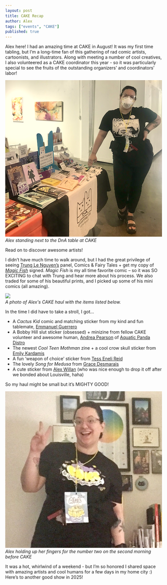 ```yaml
---
layout: post
title: CAKE Recap
author: Alex
tags: ["events", "CAKE"]
published: true
---
```


Alex here! I had an amazing time at CAKE in August! It was my first time tabling, but I’m a long-time fan of this gathering of rad comic artists, cartoonists, and illustrators. Along with meeting a number of cool creatives, I also volunteered as a CAKE coordinator this year - so it was particularly special to see the fruits of the outstanding organizers’ and coordinators’ labor! 

<a href="/assets/img/post/24-9-10_CAKE-recap-1.png"><img src="/assets/img/post/24-9-10_CAKE-recap-1.png"></a>  
*Alex standing next to the DnA table at CAKE*

Read on to discover awesome artists!

<!--more-->

I didn’t have much time to walk around, but I had the great privilege of seeing <a href="https://www.trungles.com/">Trung Le Nguyen’s</a> panel, Comics & Fairy Tales + get my copy of <a href="https://bookshop.org/p/books/the-magic-fish-trung-le-nguyen/14722854?ean=9781984851598&gad_source=1&gclid=CjwKCAjw3P-2BhAEEiwA3yPhwGWtw07jROXFIMlW4HgTZS398FWufM2HSFpEHLZlRujEEmnZDU-IaBoC6j0QAvD_BwE"><i>Magic Fish</i></a> signed. <i>Magic Fish</i> is my all time favorite comic – so it was SO EXCITING to chat with Trung and hear more about his process. We also traded for some of his beautiful prints, and I picked up some of his mini comics (all amazing).

<a href="https://scontent-ord5-2.cdninstagram.com/v/t51.29350-15/459086004_991478269395581_8387629097729147477_n.jpg?stp=dst-jpg_e35&efg=eyJ2ZW5jb2RlX3RhZyI6ImltYWdlX3VybGdlbi4zMDI0eDMwMjQuc2RyLmYyOTM1MC5kZWZhdWx0X2ltYWdlIn0&_nc_ht=scontent-ord5-2.cdninstagram.com&_nc_cat=105&_nc_ohc=bgy5j_66iqoQ7kNvgFNxuqm&_nc_gid=6e67711e0fd7403694b572f0d781d2f8&edm=ADW0ovcBAAAA&ccb=7-5&ig_cache_key=MzQ1NDI5Mjc3NTU0ODA1OTA1MQ%3D%3D.3-ccb7-5&oh=00_AYAkhnub9Jj4cprOsNkC-Bze9tyN9y8SQaERxngCJuIoQA&oe=66E8017C&_nc_sid=db7772"><img src="https://scontent-ord5-2.cdninstagram.com/v/t51.29350-15/459086004_991478269395581_8387629097729147477_n.jpg?stp=dst-jpg_e35&efg=eyJ2ZW5jb2RlX3RhZyI6ImltYWdlX3VybGdlbi4zMDI0eDMwMjQuc2RyLmYyOTM1MC5kZWZhdWx0X2ltYWdlIn0&_nc_ht=scontent-ord5-2.cdninstagram.com&_nc_cat=105&_nc_ohc=bgy5j_66iqoQ7kNvgFNxuqm&_nc_gid=6e67711e0fd7403694b572f0d781d2f8&edm=ADW0ovcBAAAA&ccb=7-5&ig_cache_key=MzQ1NDI5Mjc3NTU0ODA1OTA1MQ%3D%3D.3-ccb7-5&oh=00_AYAkhnub9Jj4cprOsNkC-Bze9tyN9y8SQaERxngCJuIoQA&oe=66E8017C&_nc_sid=db7772"></a>  
*A photo of Alex's CAKE haul with the items listed below.*

In the time I did have to take a stroll, I got… 
- A <i>Cactus Kid</i> comic and matching sticker from my kind and fun tablemate, <a href="https://www.instagram.com/perdido_blues">Emmanuel Guerrero</a>
- A Bobby Hill slut sticker (obsessed) + minizine from fellow CAKE volunteer and awesome human, <a href="https://www.instagram.com/saturn2169/">Andrea Pearson</a> of <a href="https://www.instagram.com/aquatic_panda_distro/">Aquatic Panda Distro</a>
- The newest <i>Cool Teen Mothman</i> zine + a cool crow skull sticker from <a href="https://www.instagram.com/corruptedgem/">Emily Kardamis</a>
- A fun ‘weapon of choice’ sticker from <a href="https://www.tessenelireid.com/">Tess Eneli Reid</a>
- The lovely <i>Song for Medusa</i> from <a href="https://www.instagram.com/gracedesmarais/">Grace Desmarais</a>
- A cute sticker from <a href="https://www.instagram.com/alexwillan/">Alex Willan</a> (who was nice enough to drop it off after we bonded about Louisville, haha)

So my haul might be small but it’s MIGHTY GOOD! 

<a href="/assets/img/post/24-9-10_CAKE-recap-2.JPG"><img src="/assets/img/post/24-9-10_CAKE-recap-2.JPG"></a>  
*Alex holding up her fingers for the number two on the second morning before CAKE*

It was a hot, whirlwind of a weekend - but I’m so honored I shared space with amazing artists and cool humans for a few days in my home city :) Here’s to another good show in 2025! 
